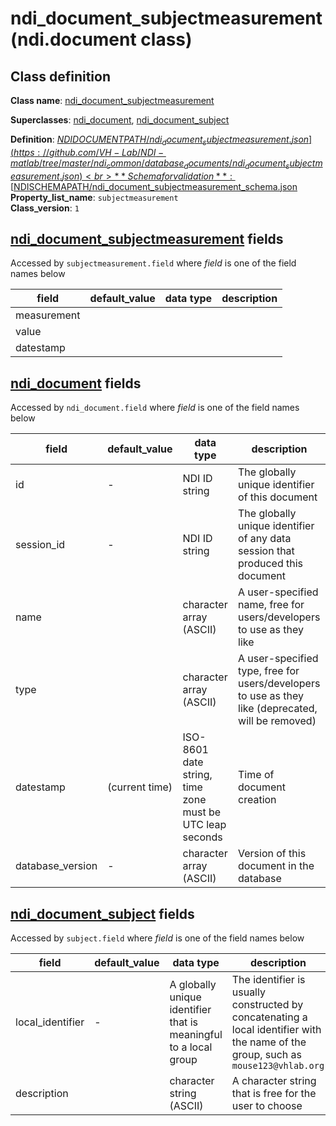 # ndi_document_subjectmeasurement (ndi.document class)

## Class definition

**Class name**: [ndi_document_subjectmeasurement](ndi_document_subjectmeasurement.md)

**Superclasses**: [ndi_document](ndi_document.md), [ndi_document_subject](ndi_document_subject.md)

**Definition**: [$NDIDOCUMENTPATH/ndi_document_subjectmeasurement.json](https://github.com/VH-Lab/NDI-matlab/tree/master/ndi_common/database_documents/ndi_document_subjectmeasurement.json)<br>
**Schema for validation**: [$NDISCHEMAPATH/ndi_document_subjectmeasurement_schema.json](https://github.com/VH-Lab/NDI-matlab/tree/master/ndi_common/schema_documents/ndi_document_subjectmeasurement_schema.json)<br>
**Property_list_name**: `subjectmeasurement`<br>
**Class_version**: `1`<br>


## [ndi_document_subjectmeasurement](ndi_document_subjectmeasurement.md) fields

Accessed by `subjectmeasurement.field` where *field* is one of the field names below

| field | default_value | data type | description |
| --- | --- | --- | --- |
| measurement |  |  |  |
| value |  |  |  |
| datestamp |  |  |  |


## [ndi_document](ndi_document.md) fields

Accessed by `ndi_document.field` where *field* is one of the field names below

| field | default_value | data type | description |
| --- | --- | --- | --- |
| id | - | NDI ID string | The globally unique identifier of this document |
| session_id | - | NDI ID string | The globally unique identifier of any data session that produced this document |
| name |  | character array (ASCII) | A user-specified name, free for users/developers to use as they like |
| type |  | character array (ASCII) | A user-specified type, free for users/developers to use as they like (deprecated, will be removed) |
| datestamp | (current time) | ISO-8601 date string, time zone must be UTC leap seconds | Time of document creation |
| database_version | - | character array (ASCII) | Version of this document in the database |


## [ndi_document_subject](ndi_document_subject.md) fields

Accessed by `subject.field` where *field* is one of the field names below

| field | default_value | data type | description |
| --- | --- | --- | --- |
| local_identifier | - | A globally unique identifier that is meaningful to a local group | The identifier is usually constructed by concatenating a local identifier with the name of the group, such as `mouse123@vhlab.org` |
| description |  | character string (ASCII) | A character string that is free for the user to choose |


